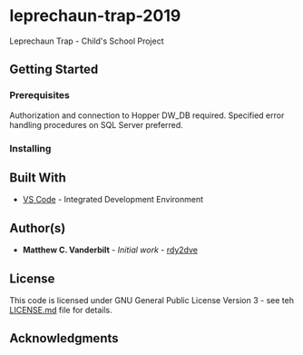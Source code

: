 # leprechaun-trap-2019
Leprechaun Trap - Child's School Project

## Getting Started

### Prerequisites
Authorization and connection to Hopper DW_DB required.
Specified error handling procedures on SQL Server preferred.

### Installing

## Built With
* [VS Code](https://code.visualstudio.com/) - Integrated Development Environment

## Author(s)
* **Matthew C. Vanderbilt** - *Initial work* - [rdy2dve](https://github.com/rdy2dve)

## License
This code is licensed under GNU General Public License Version 3 - see teh [LICENSE.md](LICENSE.md) file for details.

## Acknowledgments